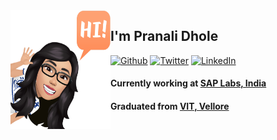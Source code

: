 <img align="left" width="160" height="190" alt="Pranali" src="https://raw.githubusercontent.com/pranalidhole/pranalidhole/master/animated.png"/>

## I'm Pranali Dhole

 

<p>
<a href="https://github.com/pranalidhole" target="_blank"><img alt="Github" src="https://img.shields.io/badge/GitHub-%2312100E.svg?&style=for-the-badge&logo=Github&logoColor=white" /></a> 
<a href="https://twitter.com/pranalidhole95" target="_blank"><img alt="Twitter" src="https://img.shields.io/badge/twitter-%231DA1F2.svg?&style=for-the-badge&logo=twitter&logoColor=white" /></a> 
<a href="https://www.linkedin.com/in/dholepranali" target="_blank"><img alt="LinkedIn" src="https://img.shields.io/badge/linkedin-%230077B5.svg?&style=for-the-badge&logo=linkedin&logoColor=white" /></a>
</p>

#### Currently working at [SAP Labs, India][sap] 
#### Graduated from [VIT, Vellore][vit]

[sap]: www.sap.com
[vit]: https://vit.ac.in/
